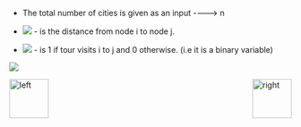 

- The total number of cities is given as an input  ---->  n  <br>

- <img src="https://cloud.githubusercontent.com/assets/14101008/11611642/4028841e-9b95-11e5-953b-5baf006ab697.PNG"></img> - is the distance from node i to node j. <br>

- <img src="https://cloud.githubusercontent.com/assets/14101008/11611641/3eadaa92-9b95-11e5-9415-abf901bb3df8.PNG"></img> - is 1 if tour visits i to j and 0 otherwise. (i.e it is a binary variable) <br>


<img src="https://cloud.githubusercontent.com/assets/14101008/11611640/3cdab764-9b95-11e5-8ac6-2994771b70ce.PNG"></img>



[<img align="left" alt="left" src="https://cloud.githubusercontent.com/assets/14101008/11165526/091b197c-8acf-11e5-8ac1-3a1e5042ed78.png" width="70" height="70"></img>](https://github.com/vaishnaviviswanathan/LPproject/blob/master/2.md)
[<img align="right" alt="right" src="https://cloud.githubusercontent.com/assets/14101008/11165527/0a4289a2-8acf-11e5-8378-c5e3a55ab4dc.png" width="70" height="70"></img>](https://github.com/vaishnaviviswanathan/LPproject/blob/master/4.md)
